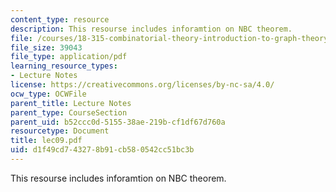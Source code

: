 ```yaml
---
content_type: resource
description: This resourse includes inforamtion on NBC theorem.
file: /courses/18-315-combinatorial-theory-introduction-to-graph-theory-extremal-and-enumerative-combinatorics-spring-2005/d1f49cd743278b91cb580542cc51bc3b_lec09.pdf
file_size: 39043
file_type: application/pdf
learning_resource_types:
- Lecture Notes
license: https://creativecommons.org/licenses/by-nc-sa/4.0/
ocw_type: OCWFile
parent_title: Lecture Notes
parent_type: CourseSection
parent_uid: b52ccc0d-5155-38ae-219b-cf1df67d760a
resourcetype: Document
title: lec09.pdf
uid: d1f49cd7-4327-8b91-cb58-0542cc51bc3b
---
```

This resourse includes inforamtion on NBC theorem.